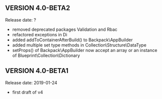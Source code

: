 VERSION 4.0-BETA2
-----------
Release date: ?

 - removed deprecated packages Validation and Rbac
 - refactored exceptions in Di
 - added addToContainerAfterBuild() to Backpack\AppBuilder
 - added multiple set type methods in Collection\Structure\DataType
 - setProps() of Backpack\AppBuilder now accept an array or an instance of Blueprint\Collection\Dictionary

VERSION 4.0-BETA1
-----------
Release date: 2019-01-24

 - first draft of v4